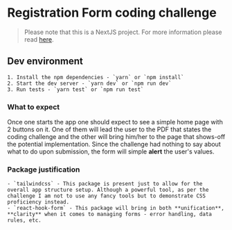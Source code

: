 # Registration Form coding challenge

> Please note that this is a NextJS project. For more information please read [here](README.create-next-app.md).

## Dev environment

    1. Install the npm dependencies - `yarn` or `npm install`
    2. Start the dev server - `yarn dev` or `npm run dev`
    3. Run tests - `yarn test` or `npm run test`

### What to expect

Once one starts the app one should expect to see a simple home page with 2 buttons on it. One of them will lead the user to the PDF that states the coding challenge and the other will bring him/her to the page that shows-off the potential implementation. Since the challenge had nothing to say about what to do upon submission, the form will simple **alert** the user's values.

### Package justification

    - `tailwindcss` - This package is present just to allow for the overall app structure setup. Although a powerful tool, as per the challenge I am not to use any fancy tools but to demonstrate CSS proficiency instead.
    - `react-hook-form` - This package will bring in both **unification**, **clarity** when it comes to managing forms - error handling, data rules, etc.

